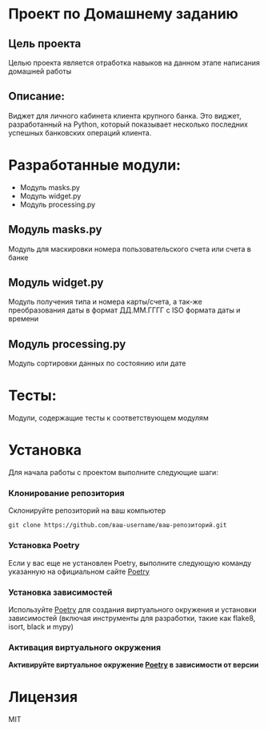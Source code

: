 # Проект по Домашнему заданию
## Цель проекта
Целью проекта является отработка навыков на данном этапе написания домашней работы
## Описание:
Виджет для личного кабинета клиента крупного банка. Это виджет, разработанный на Python, который показывает несколько последних успешных банковских операций клиента.
# Разработанные модули:
* Модуль masks.py
* Модуль widget.py
* Модуль processing.py 
## Модуль masks.py
Модуль для маскировки номера пользовательского счета или счета в банке
## Модуль widget.py
Модуль получения типа и номера карты/счета, а так-же преобразования даты в формат ДД.ММ.ГГГГ с ISO формата даты и времени
## Модуль processing.py
Модуль сортировки данных по состоянию или дате 

# Тесты:
Модули, содержащие тесты к соответствующем модулям

# Установка
Для начала работы с проектом выполните следующие шаги:
### Клонирование репозитория
Склонируйте репозиторий на ваш компьютер

```git clone https://github.com/ваш-username/ваш-репозиторий.git```

### Установка Poetry
Если у вас еще не установлен Poetry, выполните следующую команду указанную на официальном сайте
[Poetry](https://python-poetry.org/docs/#installing-with-the-official-installer)

### Установка зависимостей
Используйте [Poetry](https://python-poetry.org/docs/#installing-with-the-official-installer) для создания виртуального окружения и установки 
зависимостей (включая инструменты для разработки, 
такие как flake8, isort, black и mypy)
### Активация виртуального окружения
**Активируйте виртуальное окружение [Poetry](https://python-poetry.org/docs/#installing-with-the-official-installer) в зависимости от версии**

# Лицензия
MIT